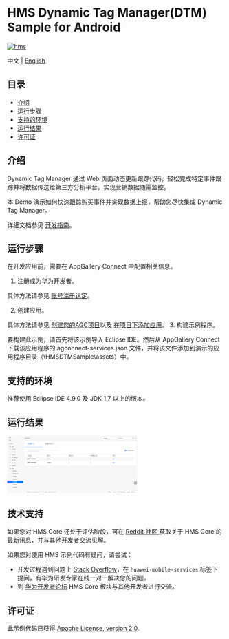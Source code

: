 # HMS Dynamic Tag Manager(DTM) Sample for Android

[![hms](https://img.shields.io/badge/hms-dtm-brightgreen)](https://developer.huawei.com/consumer/cn/doc/development/HMSCore-Guides/introduction-0000001050043907) 

中文 | [English](README.md)

## 目录

 * [介绍](#介绍)
 * [运行步骤 ](#运行步骤 )
 * [支持的环境](#支持的环境)
 * [运行结果](#运行结果)
 * [许可证](#许可证)


## 介绍
Dynamic Tag Manager 通过 Web 页面动态更新跟踪代码，轻松完成特定事件跟踪并将数据传送给第三方分析平台，实现营销数据随需监控。

本 Demo 演示如何快速跟踪购买事件并实现数据上报，帮助您尽快集成 Dynamic Tag Manager。

详细文档参见 [开发指南](https://developer.huawei.com/consumer/cn/doc/development/HMSCore-Guides/introduction-0000001050043907)。

## 运行步骤
在开发应用前，需要在 AppGallery Connect 中配置相关信息。

1. 注册成为华为开发者。

具体方法请参见 [账号注册认定](https://developer.huawei.com/consumer/cn/doc/start/registration-and-verification-0000001053628148)。

2. 创建应用。

具体方法请参见 [创建您的AGC项目](https://developer.huawei.com/consumer/cn/doc/development/AppGallery-connect-Guides/agc-get-started#h1-1587476272328)以及 [在项目下添加应用](https://developer.huawei.com/consumer/cn/doc/development/AppGallery-connect-Guides/agc-get-started#h1-1587476998161)。
3. 构建示例程序。

要构建此示例，请首先将该示例导入 Eclipse IDE。然后从 AppGallery Connect 下载该应用程序的 agconnect-services.json 文件，并将该文件添加到演示的应用程序目录（\HMSDTMSample\assets）中。

## 支持的环境
推荐使用 Eclipse IDE 4.9.0 及 JDK 1.7 以上的版本。

## 运行结果
   <img src="result_2.png" width = 60% height = 60%>

## 技术支持
如果您对 HMS Core 还处于评估阶段，可在 [Reddit 社区 ](https://www.reddit.com/r/HuaweiDevelopers/)获取关于 HMS Core 的最新讯息，并与其他开发者交流见解。

如果您对使用 HMS 示例代码有疑问，请尝试：
- 开发过程遇到问题上 [Stack Overflow](https://stackoverflow.com/questions/tagged/huawei-mobile-services)，在 `huawei-mobile-services` 标签下提问，有华为研发专家在线一对一解决您的问题。
- 到 [华为开发者论坛](https://developer.huawei.com/consumer/cn/forum/blockdisplay?fid=18) HMS Core 板块与其他开发者进行交流。

## 许可证
此示例代码已获得 [Apache License, version 2.0](http://www.apache.org/licenses/LICENSE-2.0).
